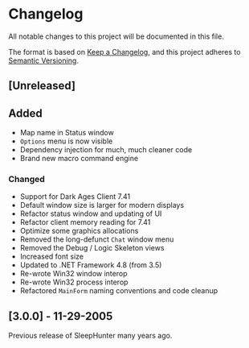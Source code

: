 ﻿# Changelog

All notable changes to this project will be documented in this file.

The format is based on [Keep a Changelog](https://keepachangelog.com/en/1.1.0/),
and this project adheres to [Semantic Versioning](https://semver.org/spec/v2.0.0.html).

## [Unreleased]

## Added

- Map name in Status window
- `Options` menu is now visible
- Dependency injection for much, much cleaner code
- Brand new macro command engine

### Changed

- Support for Dark Ages Client 7.41
- Default window size is larger for modern displays
- Refactor status window and updating of UI
- Refactor client memory reading for 7.41
- Optimize some graphics allocations
- Removed the long-defunct `Chat` window menu
- Removed the Debug / Logic Skeleton views
- Increased font size
- Updated to .NET Framework 4.8 (from 3.5)
- Re-wrote Win32 window interop
- Re-wrote Win32 process interop
- Refactored `MainForm` naming conventions and code cleanup

## [3.0.0] - 11-29-2005

Previous release of SleepHunter many years ago.